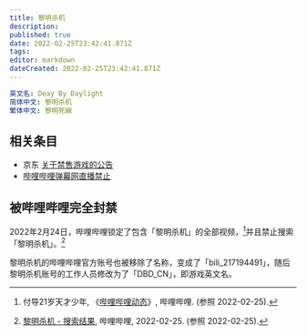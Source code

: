 ```yaml
---
title: 黎明杀机
description:
published: true
date: 2022-02-25T23:42:41.871Z
tags:
editor: markdown
dateCreated: 2022-02-25T23:42:41.871Z
---
```


```YAML
英文名: Deay By Daylight
简体中文: 黎明杀机
繁体中文: 黎明死線
```

## 相关条目

+ 京东 [关于禁售游戏的公告](/blocklist/关于禁售游戏的公告-京东.md)
+ [哔哩哔哩弹幕网直播禁止](/website/哔哩哔哩弹幕网.md#直播禁止列表)

## 被哔哩哔哩完全封禁

2022年2月24日，哔哩哔哩锁定了包含「黎明杀机」的全部视频，[^9879]并且禁止搜索「黎明杀机」。[^4358]

[^9879]: 付导21岁天才少年, 《[哔哩哔哩动态](https://t.bilibili.com/630687922839879697)》, 哔哩哔哩. (参照 2022-02-25).

[^4358]: [黎明杀机 - 搜索结果](https://web.archive.org/web/20220225044358/https://search.bilibili.com/all?keyword=黎明杀机), 哔哩哔哩, 2022-02-25. (参照 2022-02-25).

黎明杀机的哔哩哔哩官方账号也被移除了名称，变成了「bili_217194491」，随后黎明杀机账号的工作人员修改为了「DBD_CN」，即游戏英文名。

[^7117]: 浮梦, 《[《黎明杀机》被B站下架屏蔽 官方账号也被强制改名](https://www.ali213.net/news/html/2022-2/657117.html)》, 游侠网, 2022-02-25. (参照 2022-02-26).
